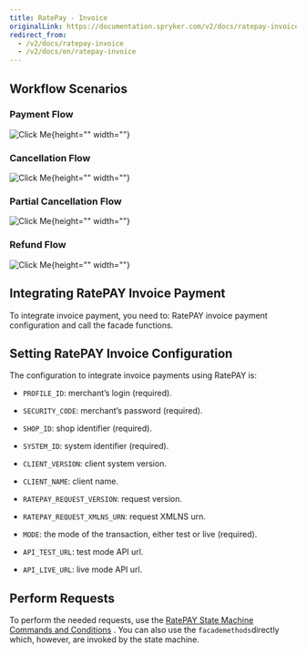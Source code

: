 ```yaml
---
title: RatePay - Invoice
originalLink: https://documentation.spryker.com/v2/docs/ratepay-invoice
redirect_from:
  - /v2/docs/ratepay-invoice
  - /v2/docs/en/ratepay-invoice
---
```


## Workflow Scenarios
### Payment Flow
![Click Me](https://spryker.s3.eu-central-1.amazonaws.com/docs/Technology+Partners/Payment+Partners/Ratepay/ratepay-installment-payment-flow.png){height="" width=""}

### Cancellation Flow
![Click Me](https://spryker.s3.eu-central-1.amazonaws.com/docs/Technology+Partners/Payment+Partners/Ratepay/ratepay-invoice-cancellation-flow.png){height="" width=""}

### Partial Cancellation Flow
![Click Me](https://spryker.s3.eu-central-1.amazonaws.com/docs/Technology+Partners/Payment+Partners/Ratepay/ratepay-invoice-partial-cancellation-flow.png){height="" width=""}

### Refund Flow
![Click Me](https://spryker.s3.eu-central-1.amazonaws.com/docs/Technology+Partners/Payment+Partners/Ratepay/ratepay-invoice-refund-flow.png){height="" width=""}


## Integrating RatePAY Invoice Payment
To integrate invoice payment, you need to: RatePAY invoice payment configuration and call the facade functions.

## Setting RatePAY Invoice Configuration
The configuration to integrate invoice payments using RatePAY is:
 
  * `PROFILE_ID`: merchant’s login (required).

  * `SECURITY_CODE`: merchant’s password (required).

  * `SHOP_ID`: shop identifier (required).

  * `SYSTEM_ID`: system identifier (required).

  * `CLIENT_VERSION`: client system version.

  * `CLIENT_NAME`: client name.

  * `RATEPAY_REQUEST_VERSION`: request version.

  * `RATEPAY_REQUEST_XMLNS_URN`: request XMLNS urn.

  * `MODE`: the mode of the transaction, either test or live (required).

  * `API_TEST_URL`: test mode API url.

  * `API_LIVE_URL`: live mode API url.

## Perform Requests
To perform the needed requests,  use the [RatePAY State Machine Commands and Conditions](/docs/scos/dev/technology-partners/201903.0/payment-partners/ratepay/ratepay-state-machine-commands-and-conditions.html) . You can also use the `facademethods`directly which, however, are invoked by the state machine.
